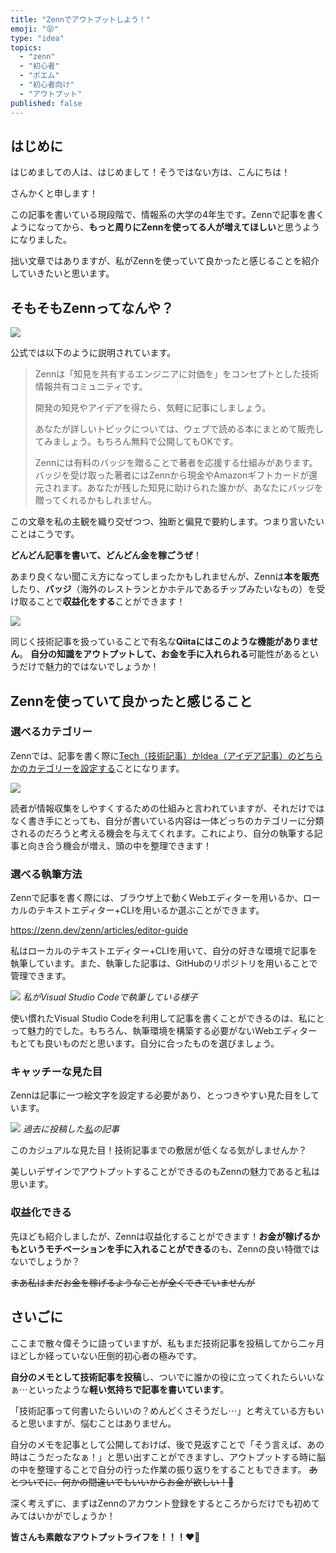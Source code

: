 ```yaml
---
title: "Zennでアウトプットしよう！"
emoji: "😝"
type: "idea"
topics:
  - "zenn"
  - "初心者"
  - "ポエム"
  - "初心者向け"
  - "アウトプット"
published: false
---
```


## はじめに

はじめましての人は、はじめまして！そうではない方は、こんにちは！

さんかくと申します！

この記事を書いている現段階で、情報系の大学の4年生です。Zennで記事を書くようになってから、**もっと周りにZennを使ってる人が増えてほしい**と思うようになりました。

拙い文章ではありますが、私がZennを使っていて良かったと感じることを紹介していきたいと思います。


## そもそもZennってなんや？

![](/images/sankaku6/logo.png)

公式では以下のように説明されています。

> Zennは「知見を共有するエンジニアに対価を」をコンセプトとした技術情報共有コミュニティです。
> 
> 開発の知見やアイデアを得たら、気軽に記事にしましょう。
> 
> あなたが詳しいトピックについては、ウェブで読める本にまとめて販売してみましょう。もちろん無料で公開してもOKです。
> 
> Zennには有料のバッジを贈ることで著者を応援する仕組みがあります。バッジを受け取った著者にはZennから現金やAmazonギフトカードが還元されます。あなたが残した知見に助けられた誰かが、あなたにバッジを贈ってくれるかもしれません。

この文章を私の主観を織り交ぜつつ、独断と偏見で要約します。つまり言いたいことはこうです。

**どんどん記事を書いて、どんどん金を稼ごうぜ**！

あまり良くない聞こえ方になってしまったかもしれませんが、Zennは**本を販売**したり、**バッジ**（海外のレストランとかホテルであるチップみたいなもの）を受け取ることで**収益化をする**ことができます！

![](/images/sankaku6/how-it-works-new.png)


同じく技術記事を扱っていることで有名な**Qiitaにはこのような機能がありません**。
**自分の知識をアウトプットして、お金を手に入れられる**可能性があるというだけで魅力的ではないでしょうか！


## Zennを使っていて良かったと感じること

### 選べるカテゴリー
Zennでは、記事を書く際に[Tech（技術記事）かIdea（アイデア記事）のどちらかのカテゴリーを設定する](https://zenn.dev/tech-or-idea)ことになります。

![](/images/sankaku6/techidea.png)

読者が情報収集をしやすくするための仕組みと言われていますが、それだけではなく書き手にとっても、自分が書いている内容は一体どっちのカテゴリーに分類されるのだろうと考える機会を与えてくれます。これにより、自分の執筆する記事と向き合う機会が増え、頭の中を整理できます！


### 選べる執筆方法

Zennで記事を書く際には、ブラウザ上で動くWebエディターを用いるか、ローカルのテキストエディター+CLIを用いるか選ぶことができます。

https://zenn.dev/zenn/articles/editor-guide

私はローカルのテキストエディター+CLIを用いて、自分の好きな環境で記事を執筆しています。また、執筆した記事は、GitHubのリポジトリを用いることで管理できます。

![](/images/sankaku6/vscode.png)
*私がVisual Studio Codeで執筆している様子*

使い慣れたVisual Studio Codeを利用して記事を書くことができるのは、私にとって魅力的でした。もちろん、執筆環境を構築する必要がないWebエディターもとても良いものだと思います。自分に合ったものを選びましょう。


### キャッチーな見た目

Zennは記事に一つ絵文字を設定する必要があり、とっつきやすい見た目をしています。

![](/images/sankaku6/emoji.png)
*過去に投稿した[私](https://zenn.dev/joho0724)の記事*

このカジュアルな見た目！技術記事までの敷居が低くなる気がしませんか？

美しいデザインでアウトプットすることができるのもZennの魅力であると私は思います。

### 収益化できる

先ほども紹介しましたが、Zennは収益化することができます！**お金が稼げるかもというモチベーションを手に入れることができる**のも、Zennの良い特徴ではないでしょうか？

~~まあ私はまだお金を稼げるようなことが全くできていませんが~~

## さいごに

ここまで散々偉そうに語っていますが、私もまだ技術記事を投稿してから二ヶ月ほどしか経っていない圧倒的初心者の極みです。

**自分のメモとして技術記事を投稿**し、ついでに誰かの役に立ってくれたらいいなぁ⋯といったような**軽い気持ちで記事を書いています**。

「技術記事って何書いたらいいの？めんどくさそうだし⋯」と考えている方もいると思いますが、悩むことはありません。

自分のメモを記事として公開しておけば、後で見返すことで「そう言えば、あの時はこうだったなぁ！」と思い出すことができますし、アウトプットする時に脳の中を整理することで自分の行った作業の振り返りをすることもできます。
~~あとついでに、何かの間違いでもいいからお金が欲しい！🤑~~

深く考えずに、まずはZennのアカウント登録をするところからだけでも初めてみてはいかがでしょうか！

**皆さんも素敵なアウトプットライフを！！！❤️‍🔥**
